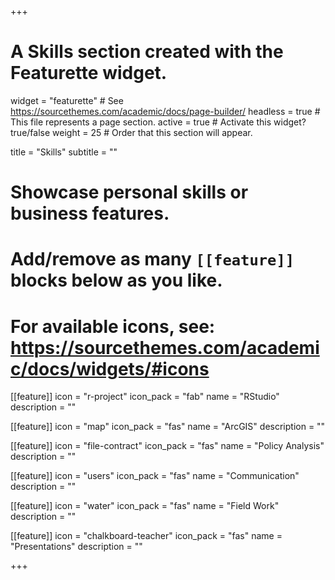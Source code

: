 +++
# A Skills section created with the Featurette widget.
widget = "featurette"  # See https://sourcethemes.com/academic/docs/page-builder/
headless = true  # This file represents a page section.
active = true  # Activate this widget? true/false
weight = 25  # Order that this section will appear.

title = "Skills"
subtitle = ""

# Showcase personal skills or business features.
# 
# Add/remove as many `[[feature]]` blocks below as you like.
# 
# For available icons, see: https://sourcethemes.com/academic/docs/widgets/#icons

[[feature]]
  icon = "r-project"
  icon_pack = "fab"
  name = "RStudio"
  description = ""
  
[[feature]]
  icon = "map"
  icon_pack = "fas"
  name = "ArcGIS"
  description = ""  
  
[[feature]]
  icon = "file-contract"
  icon_pack = "fas"
  name = "Policy Analysis"
  description = ""
  
[[feature]]
  icon = "users"
  icon_pack = "fas"
  name = "Communication"
  description = ""

[[feature]]
  icon = "water"
  icon_pack = "fas"
  name = "Field Work"
  description = ""

[[feature]]
  icon = "chalkboard-teacher"
  icon_pack = "fas"
  name = "Presentations"
  description = ""

+++
